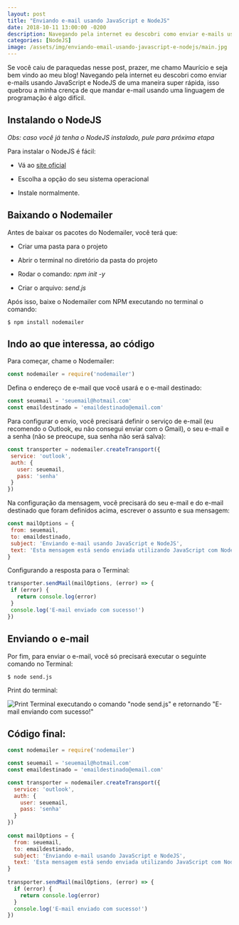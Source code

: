```yaml
---
layout: post
title: "Enviando e-mail usando JavaScript e NodeJS"
date: 2018-10-11 13:00:00 -0200
description: Navegando pela internet eu descobri como enviar e-mails usando JavaScript e NodeJS de uma maneira super rápida, isso quebrou a minha crença de que mandar e-mail usando uma linguagem de programação é algo difícil.
categories: [NodeJS]
image: /assets/img/enviando-email-usando-javascript-e-nodejs/main.jpg
---
```



Se você caiu de paraquedas nesse post, prazer, me chamo Maurício e seja bem vindo ao meu blog! Navegando pela internet eu descobri como enviar e-mails usando JavaScript e NodeJS de uma maneira super rápida, isso quebrou a minha crença de que mandar e-mail usando uma linguagem de programação é algo difícil.


## Instalando o NodeJS

*Obs: caso você já tenha o NodeJS instalado, pule para próxima etapa*


Para instalar o NodeJS é fácil:
- Vá ao [site oficial](https://nodejs.org/en/download/) 

- Escolha a opção do seu sistema operacional

- Instale normalmente.


## Baixando o Nodemailer

Antes de baixar os pacotes do Nodemailer, você terá que:

- Criar uma pasta para o projeto

- Abrir o terminal no diretório da pasta do projeto

- Rodar o comando: *npm init -y*

- Criar o arquivo: *send.js*

Após isso, baixe o Nodemailer com NPM executando no terminal o comando:

```command
$ npm install nodemailer 
```

## Indo ao que interessa, ao código

Para começar, chame o Nodemailer:

```javascript
const nodemailer = require('nodemailer')
```


Defina o endereço de e-mail que você usará e o e-mail destinado:

```javascript
const seuemail = 'seuemail@hotmail.com'
const emaildestinado = 'emaildestinado@email.com'
```


Para configurar o envio, você precisará definir o serviço de e-mail (eu recomendo o Outlook, eu não consegui enviar com o Gmail), o seu e-mail e a senha (não se preocupe, sua senha  não será salva):

```javascript
const transporter = nodemailer.createTransport({
 service: 'outlook',
 auth: {
   user: seuemail,
   pass: 'senha'
 }
})
```


Na configuração da mensagem, você precisará do seu e-mail e do e-mail destinado que foram definidos acima, escrever o assunto e sua mensagem:

```javascript
const mailOptions = {
 from: seuemail,
 to: emaildestinado,
 subject: 'Enviando e-mail usando JavaScript e NodeJS',
 text: 'Esta mensagem está sendo enviada utilizando JavaScript com NodeJS'
}
```


Configurando a resposta para o Terminal:

```javascript
transporter.sendMail(mailOptions, (error) => {
 if (error) {
   return console.log(error)
 }
 console.log('E-mail enviado com sucesso!')
})
```


## Enviando o e-mail

Por fim, para enviar o e-mail, você só precisará executar o seguinte comando no Terminal:

```command
$ node send.js
```

Print do terminal:

![Print Terminal executando o comando "node send.js" e retornando "E-mail enviando com sucesso!"](/assets/img/enviando-email-usando-javascript-e-nodejs/success.png)


## Código final:

```javascript
const nodemailer = require('nodemailer')

const seuemail = 'seuemail@hotmail.com'
const emaildestinado = 'emaildestinado@email.com'

const transporter = nodemailer.createTransport({
  service: 'outlook',
  auth: {
    user: seuemail,
    pass: 'senha'
  }
})
 
const mailOptions = {
  from: seuemail,
  to: emaildestinado,
  subject: 'Enviando e-mail usando JavaScript e NodeJS',
  text: 'Esta mensagem está sendo enviada utilizando JavaScript com NodeJS'
}
 
transporter.sendMail(mailOptions, (error) => {
  if (error) {
    return console.log(error)
  }
  console.log('E-mail enviado com sucesso!')
})
```